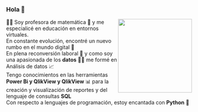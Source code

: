 ### Hola 👋

<p> 
<img src="https://github.com/GabrielaOjcius/README.md/blob/main/images/perfil%20digital%20redes.jpeg" align="right" width="200">
👩‍🏫 Soy profesora de matemática 🔢 y me especialicé en educación en entornos virtuales. 
<br>
En constante evolución, encontré un nuevo rumbo en el mundo digital 🚀
<br>
En plena reconversión laboral 🚧 y como soy una apasionada de los <strong>datos</strong> 👩‍💻 me formé en Análisis de datos 📈
<br>
Tengo conocimientos en las herramientas <strong>Power Bi y QlikView y QlikView</strong> 📊 para la creación y visualización de reportes y del lenguaje de consultas <strong>SQL</strong>
<br>
Con respecto a lenguajes de programación, estoy encantada con <strong>Python</strong> 🐍

